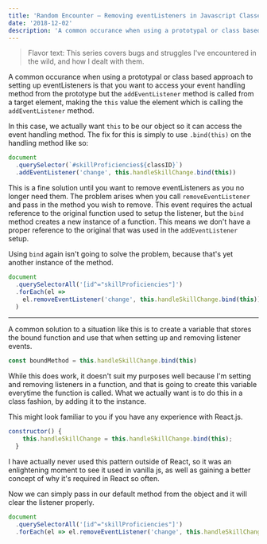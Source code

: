 ```yaml
---
title: 'Random Encounter — Removing eventListeners in Javascript Classes'
date: '2018-12-02'
description: 'A common occurance when using a prototypal or class based approach to setting up eventListeners is that you want to access your event handling method...'
---
```


> Flavor text: This series covers bugs and struggles I've encountered in the wild, and how I dealt with them. 

A common occurance when using a prototypal or class based approach to setting up eventListeners is that you want to access your event handling method from the prototype but the `addEventListener` method is called from a target element, making the `this` value the element which is calling the `addEventListener` method.

In this case, we actually want `this` to be our object so it can access the event handling method. The fix for this is simply to use `.bind(this)` on the handling method like so:

```js
document
  .querySelector(`#skillProficiencies${classID}`)
  .addEventListener('change', this.handleSkillChange.bind(this))
```

This is a fine solution until you want to remove eventListeners as you no longer need them. The problem arises when you call `removeEventListener` and pass in the method you wish to remove. This event requires the actual reference to the original function used to setup the listener, but the `bind` method creates a new instance of a function. This means we don't have a proper reference to the original that was used in the `addEventListener` setup.

Using `bind` again isn't going to solve the problem, because that's yet another instance of the method.

```js
document
  .querySelectorAll('[id^="skillProficiencies"]')
  .forEach(el =>
    el.removeEventListener('change', this.handleSkillChange.bind(this))
  )
```

---

A common solution to a situation like this is to create a variable that stores the bound function and use that when setting up and removing listener events.

```js
const boundMethod = this.handleSkillChange.bind(this)
```

While this does work, it doesn't suit my purposes well because I'm setting and removing listeners in a function, and that is going to create this variable everytime the function is called. What we actually want is to do this in a class fashion, by adding it to the instance.

This might look familiar to you if you have any experience with React.js.

```js
constructor() {
    this.handleSkillChange = this.handleSkillChange.bind(this);
  }
```

I have actually never used this pattern outside of React, so it was an enlightening moment to see it used in vanilla js, as well as gaining a better concept of why it's required in React so often.

Now we can simply pass in our default method from the object and it will clear the listener properly.

```js
document
  .querySelectorAll('[id^="skillProficiencies"]')
  .forEach(el => el.removeEventListener('change', this.handleSkillChange))
```
